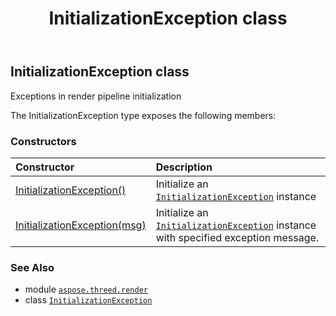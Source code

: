 ﻿---
title: InitializationException class
second_title: Aspose.3D for Python via .NET API References
description: 
type: docs
weight: 200
url: /python-net/aspose.threed.render/initializationexception/
is_root: false
---

## InitializationException class

Exceptions in render pipeline initialization



The InitializationException type exposes the following members:

### Constructors
| Constructor | Description |
| :- | :- |
| [InitializationException()](/3d/python-net/aspose.threed.render/initializationexception/__init__/#) | Initialize an [`InitializationException`](/3d/python-net/aspose.threed.render/initializationexception) instance |
| [InitializationException(msg)](/3d/python-net/aspose.threed.render/initializationexception/__init__/#str) | Initialize an [`InitializationException`](/3d/python-net/aspose.threed.render/initializationexception) instance with specified exception message. |



### See Also
* module [`aspose.threed.render`](..)
* class [`InitializationException`](/3d/python-net/aspose.threed.render/initializationexception)
